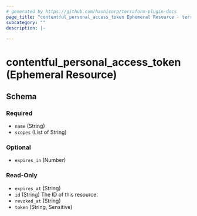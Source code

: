 ```yaml
---
# generated by https://github.com/hashicorp/terraform-plugin-docs
page_title: "contentful_personal_access_token Ephemeral Resource - terraform-provider-contentful"
subcategory: ""
description: |-
  
---
```


# contentful_personal_access_token (Ephemeral Resource)





<!-- schema generated by tfplugindocs -->
## Schema

### Required

- `name` (String)
- `scopes` (List of String)

### Optional

- `expires_in` (Number)

### Read-Only

- `expires_at` (String)
- `id` (String) The ID of this resource.
- `revoked_at` (String)
- `token` (String, Sensitive)
